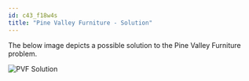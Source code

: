```yaml
---
id: c43_f18w4s
title: "Pine Valley Furniture - Solution"
---
```


The below image depicts a possible solution to the Pine Valley Furniture problem.

![PVF Solution](assets/cscc43/cscc43_week4_solution.png "Pine Valley Furniture - Solution")
